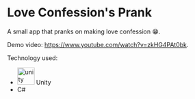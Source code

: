 # Love Confession's Prank

A small app that pranks on making love confession 😁. 

Demo video: https://www.youtube.com/watch?v=zkHG4PAt0bk.

Technology used:
- <img src="https://cdn.jsdelivr.net/gh/devicons/devicon/icons/unity/unity-original.svg" height="40" alt="unity logo"  /> Unity
- C#
